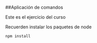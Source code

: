 ##Aplicación de comandos

Este es el ejercicio del curso

Recuerden instalar los paquetes de node 

````````
npm install

`````````
